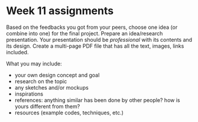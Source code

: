 # Week 11 assignments

Based on the feedbacks you got from your peers, choose one idea (or combine into one) for the final project. Prepare an idea/research presentation. Your presentation should be *professional* with its contents and its design. Create a multi-page PDF file that has all the text, images, links included.

What you may include:

- your own design concept and goal
- research on the topic
- any sketches and/or mockups
- inspirations
- references: anything similar has been done by other people? how is yours different from them?
- resources (example codes, techniques, etc.)
